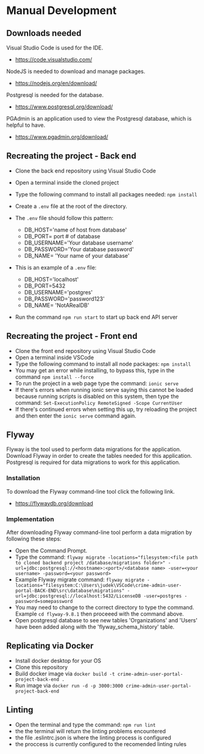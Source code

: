 # Manual Development

## Downloads needed
Visual Studio Code is used for the IDE.
* https://code.visualstudio.com/

NodeJS is needed to download and manage packages.
* https://nodejs.org/en/download/

Postgresql is needed for the database. 
* https://www.postgresql.org/download/

PGAdmin is an application used to view the Postgresql database, which is helpful to have.
* https://www.pgadmin.org/download/

## Recreating the project - Back end
* Clone the back end repository using Visual Studio Code
* Open a terminal inside the cloned project
* Type the following command to install all packages needed: `npm install`
* Create a `.env` file at the root of the directory.
* The `.env` file should follow this pattern:
  - DB_HOST='name of host from database'
  - DB_PORT= port # of database
  - DB_USERNAME='Your database username'
  - DB_PASSWORD='Your database password'
  - DB_NAME= 'Your name of your database'
* This is an example of a `.env` file:
  - DB_HOST='localhost'
  - DB_PORT=5432
  - DB_USERNAME='postgres'
  - DB_PASSWORD='password123'
  - DB_NAME= 'NotARealDB'

* Run the command `npm run start` to start up back end API server

## Recreating the project - Front end
* Clone the front end repository using Visual Studio Code
* Open a terminal inside VSCode
* Type the following command to install all node packages: `npm install`
* You may get an error while installing, to bypass this, type in the command `npm install --force`
* To run the project in a web page type the command: `ionic serve`
* If there's errors when running ionic serve saying this cannot be loaded because running scripts is disabled on this system, then type the command: `Set-ExecutionPolicy RemoteSigned -Scope CurrentUser`
* If there's continued errors when setting this up, try reloading the project and then enter the `ionic serve` command again.


## Flyway
Flyway is the tool used to perform data migrations for the application. Download Flyway in order to create the tables needed for this application. Postgresql is required for data migrations to work for this application.
### Installation
To download the Flyway command-line tool click the following link.
* https://flywaydb.org/download
### Implementation
After downloading Flyway command-line tool perform a data migration by following these steps:
* Open the Command Prompt.
* Type the command: `flyway migrate -locations="filesystem:<file path to cloned backend project /database/migrations folder>" -url=jdbc:postgresql://<hostname>:<port>/<database name> -user=<your username> -password=<your password>`
* Example Flyway migrate command: `flyway migrate -locations="filesystem:C:\Users\judek\VSCode\crime-admin-user-portal-BACK-END\src\database\migrations" -url=jdbc:postgresql://localhost:5432/LicenseDB -user=postgres -password=somepassword`
* You may need to change to the correct directory to type the command. Example `cd flyway-9.8.1` then proceeed with the command above. 
* Open postgresql database to see new tables 'Organizations' and 'Users' have been added along with the 'flyway_schema_history' table.


## Replicating via Docker
* Install docker desktop for your OS
* Clone this repository 
* Build docker image via `docker build -t crime-admin-user-portal-project-back-end .`
* Run image via `docker run -d -p 3000:3000 crime-admin-user-portal-project-back-end`

## Linting
* Open the terminal and type the command: `npm run lint` 
* the the terminal will return the linting problems encountered 
* the file .eslintrc.json is where the linting process is configured
* the proccess is currently configured to the recomended linting rules 
